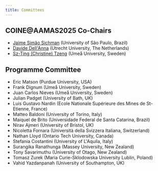 ```yaml
---
title: Committees
---
```


## COINE@AAMAS2025 Co-Chairs

- [Jaime Simão Sichman](mailto:jaime.sichman@usp.br) (University of São Paulo, Brazil)
- [Davide Dell'Anna](mailto:d.dellanna@uu.nl) (Utrecht University, The Netherlands)
- [Sz-Ting (Christine) Tzeng](mailto:stzeng@cs.umu.se) (Umeå University, Sweden)

## Programme Committee

- Eric Matson (Purdue University, USA)
- Frank Dignum (Umeå University, Sweden)
- Juan Carlos Nieves (Umeå University, Sweden)
- Julian Padget (University of Bath, UK)
- Luis Gustavo Nardin (Ecole Nationale Supérieure des Mines de St-Etienne, France)
- Matteo Baldoni (University of Torino, Italy)
- Maiquel de Brito (Universidade Federal de Santa Catarina, Brazil)
- Nirav Ajmeri (University of Bristol, UK)
- Nicoletta Fornara (Università della Svizzera Italiana, Switzerland)
- Nathan Lloyd (Ontario Tech University, Canada)
- Stefania Costantini (University of L'Aquila, Italy)
- Surangika Ranathunga (Massey University, New Zealand)
- Tony Savarimuthu (University of Otago, New Zealand)
- Tomasz Zurek (Maria Curie-Sklodowska University Lublin, Poland)
- Vahid Yazdanpanah (University of Southampton, UK)
